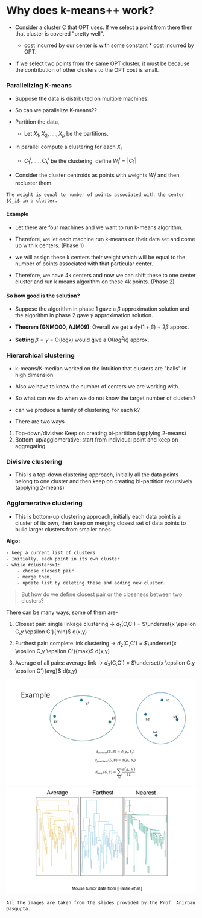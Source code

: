 # Why does k-means++ work?

- Consider a cluster C that OPT uses. If we select a point from there then that cluster is covered "pretty well".
  - cost incurred by our center is with some constant * cost incurred by OPT.

- If we select two points from the same OPT cluster, it must be because the contribution of other clusters to the OPT cost is small.

### Parallelizing K-means

- Suppose the data is distributed on multiple machines.
- So can we parallelize K-means??

- Partition the data,
  - Let $X_1, X_2, .... , X_p$ be the partitions.

- In parallel compute a clustering for each $X_i$
  - $C_1^i,....,C_k^i$ be the clustering, define $W_i^j = |C_i^j|$

- Consider the cluster centroids as points with weights $W_i^j$ and then recluster them.

``` {Note}
The weight is equal to number of points associated with the center $C_i$ in a cluster.
```
#### Example

- Let there are four machines and we want to run k-means algorithm.

- Therefore, we let each machine run k-means on their data set and come up with k centers. (Phase 1)

- we will assign these k centers their weight which will be equal to the number of points associated with that particular center.

- Therefore, we have 4k centers and now we can shift these to one center cluster and run k means algorithm on these 4k points. (Phase 2)

#### So how good is the solution?

- Suppose the algorithm in phase 1 gave a $\beta$ approximation solution and the algorithm in phase 2 gave $\gamma$ approximation solution.

- **Theorem (GNMO00, AJM09)**: Overall we get a 4$\gamma(1+\beta)$ + 2$\beta$ approx.

- **Setting** $\beta = \gamma$ = O(logk) would give a O$(log^2k)$ approx.

### Hierarchical clustering

- k-means/K-median worked on the intuition that clusters are "balls" in high dimension.

- Also we have to know the number of centers we are working with.

- So what can we do when we do not know the target number of clusters?

- can we produce a family of clustering, for each k?


- There are two ways-

1. Top-down/divisive: Keep on creating bi-partition (applying 2-means)
2. Bottom-up/agglomerative: start from individual point and keep on aggregating.

### Divisive clustering

- This is a top-down clustering approach, initially all the data points belong to one cluster and then keep on creating bi-partition recursively (applying 2-means)

### Agglomerative clustering

- This is bottom-up clustering approach, initially each data point is a cluster of its own, then keep on merging closest set of data points to build larger clusters from smaller ones.

**Algo:**

    - keep a current list of clusters
    - Initially, each point in its own cluster
    - while #clusters>1:
        - choose closest pair
        - merge them,
        - update list by deleting these and adding new cluster.

> But how do we define closest pair or the closeness between two clusters?

There can be many ways, some of them are-

1. Closest pair: single linkage clustering -> $d_1$(C,C') = $\underset{x \epsilon C,y \epsilon C'}{min}$ d(x,y)

2. Furthest pair: complete link clustering -> $d_2$(C,C') = $\underset{x \epsilon C,y \epsilon C'}{max}$ d(x,y)

3. Average of all pairs: average link      -> $d_3$(C,C') = $\underset{x \epsilon C,y \epsilon C'}{avg}$ d(x,y)

![Image](../assets/2022_01_27_Hierarchial_Clustering/Image.png)
![Image](../assets/2022_01_27_Hierarchial_Clustering/Image1.png)

```{Note}
All the images are taken from the slides provided by the Prof. Anirban Dasgupta.
```
